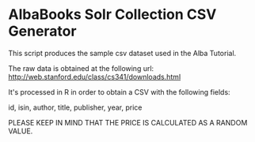# AlbaBooks Solr Collection CSV Generator

This script produces the sample csv dataset used in the Alba Tutorial.

The raw data is obtained at the following url:
http://web.stanford.edu/class/cs341/downloads.html

It's processed in R in order to obtain a CSV with the following fields:

id, isin, author, title, publisher, year, price

PLEASE KEEP IN MIND THAT THE PRICE IS CALCULATED AS A RANDOM VALUE.

